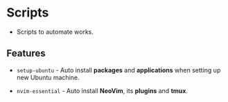 # Scripts
* Scripts to automate works.

## Features
* `setup-ubuntu` - Auto install **packages** and **applications** when setting up new
Ubuntu machine.

* `nvim-essential` - Auto install **NeoVim**, its **plugins** and **tmux**.

